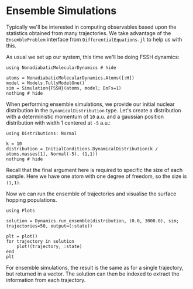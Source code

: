 # Ensemble Simulations

Typically we'll be interested in computing observables based upon the statistics
obtained from many trajectories.
We take advantage of the `EnsembleProblem` interface from `DifferentialEquations.jl` to
help us with this.

As usual we set up our system, this time we'll be doing FSSH dynamics:
```@example ensemble
using NonadiabaticMolecularDynamics # hide

atoms = NonadiabaticMolecularDynamics.Atoms([:H])
model = Models.TullyModelOne()
sim = Simulation{FSSH}(atoms, model; DoFs=1)
nothing # hide
```

When performing ensemble simulations, we provide our initial nuclear distribution in the
`DynamicalDistribution` type.
Let's create a distribution with a deterministic momentum of ``10`` a.u. and a
gaussian position distribution with width 1 centered at ``-5`` a.u.:
```@example ensemble
using Distributions: Normal

k = 10
distribution = InitialConditions.DynamicalDistribution(k / atoms.masses[1], Normal(-5), (1,1))
nothing # hide
```
Recall that the final argument here is required to specific the size of each sample.
Here we have one atom with one degree of freedom, so the size is `(1,1)`.

Now we can run the ensemble of trajectories and visualise the surface hopping populations.
```@example ensemble
using Plots

solution = Dynamics.run_ensemble(distribution, (0.0, 3000.0), sim; trajectories=50, output=(:state))

plt = plot()
for trajectory in solution
    plot!(trajectory, :state)
end
plt
```

For ensemble simulations, the result is the same as for a single trajectory, but returned in
a vector. The solution can then be indexed to extract the information from each trajectory.
